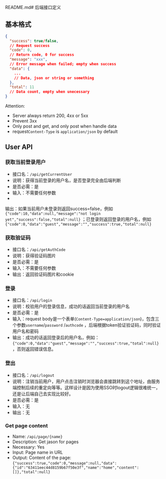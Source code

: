 README.md# 后端接口定义

## 基本格式

```json
{
  "success": true/false,
  // Request success 
  "code": 0,
  // Return code, 0 for success
  "message": "xxx",
  // Error message when failed; empty when success
  "data": {
    ...
    // Data, json or string or something
  },
  "total": 11
  // Data count, empty when unecessary
}
```

Attention:

* Server always return 200, 4xx or 5xx
* Prevent 3xx
* Only post and get, and only post when handle data
* request`Content-Type` is `application/json` by default

## User API

### 获取当前登录用户

* 接口名：`/api/getCurrentUser`
* 说明：获得当前登录的用户名，是否登录完全由后端判断
* 是否必需：是
* 输入：不需要任何参数
*

输出：如果当前用户未登录则返回success=false，例如`{"code":10,"data":null,"message":"not login yet","success":false,"total":null}`
；已登录则返回登录的用户名，例如`{"code":0,"data":"guest","message":"","success":true,"total":null}`

### 获取验证码

- 接口名：`/api/getAuthCode`
- 说明：获得验证码图片
- 是否必需：是
- 输入：不需要任何参数
- 输出：返回验证码图片和cookie

### 登录

* 接口名：`/api/login`
* 说明：校验用户的登录信息，成功的话返回当前登录的用户名
* 是否必需：是
* 输入：request body是一个表单(`Content-Type=application/json`)，包含三个参数`username`/`password`
  /`authcode`
  ，后端根据token验证验证码，同时验证用户名和密码
* 输出：成功的话返回登录后的用户名，例如：`{"code":0,"data":"guest","message":"","success":true,"total":null}`，否则返回错误信息。

### 登出

* 接口名：`/api/logout`
* 说明：注销当前用户，用户点击注销时浏览器会直接跳转到这个地址，由服务端控制后续的重定向等等。这样设计是因为使用SSO时logout逻辑很难统一，还是让后端自己去实现比较好。
* 是否必需：是
* 输入：无
* 输出：无

### Get page content

* Name: `/api/page/{name}`
* Description: Get jason for pages
* Necessary: Yes
* Input: Page name in URL
* Output: Content of the page:`{"success":true,"code":0,"message":null,"data":{"id":"63411eec44d8159b67f50e3f","name":"home","content":[]},"total":null}`

### 

